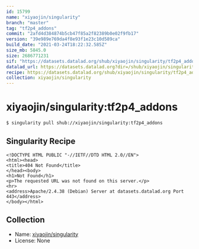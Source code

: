 ```yaml
---
id: 15799
name: "xiyaojin/singularity"
branch: "master"
tag: "tf2p4_addons"
commit: "2afd4d384874b5cb47f85a2f82389b0e02f9fb17"
version: "39e989e769da4f8e93f1e23c10d589ca"
build_date: "2021-03-24T18:22:32.585Z"
size_mb: 5845.0
size: 2686771231
sif: "https://datasets.datalad.org/shub/xiyaojin/singularity/tf2p4_addons/2021-03-24-2afd4d38-39e989e7/39e989e769da4f8e93f1e23c10d589ca.sif"
datalad_url: https://datasets.datalad.org?dir=/shub/xiyaojin/singularity/tf2p4_addons/2021-03-24-2afd4d38-39e989e7/
recipe: https://datasets.datalad.org/shub/xiyaojin/singularity/tf2p4_addons/2021-03-24-2afd4d38-39e989e7/Singularity
collection: xiyaojin/singularity
---
```


# xiyaojin/singularity:tf2p4_addons

```bash
$ singularity pull shub://xiyaojin/singularity:tf2p4_addons
```

## Singularity Recipe

```singularity
<!DOCTYPE HTML PUBLIC "-//IETF//DTD HTML 2.0//EN">
<html><head>
<title>404 Not Found</title>
</head><body>
<h1>Not Found</h1>
<p>The requested URL was not found on this server.</p>
<hr>
<address>Apache/2.4.38 (Debian) Server at datasets.datalad.org Port 443</address>
</body></html>
```

## Collection

 - Name: [xiyaojin/singularity](https://github.com/xiyaojin/singularity)
 - License: None

